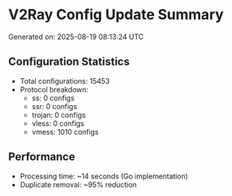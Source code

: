 # V2Ray Config Update Summary
Generated on: 2025-08-19 08:13:24 UTC

## Configuration Statistics
- Total configurations: 15453
- Protocol breakdown:
  - ss: 0 configs
  - ssr: 0 configs
  - trojan: 0 configs
  - vless: 0 configs
  - vmess: 1010 configs

## Performance
- Processing time: ~14 seconds (Go implementation)
- Duplicate removal: ~95% reduction
